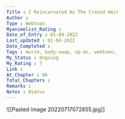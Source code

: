 ```yaml
---
Title : I Reincarnated As The Crazed Heir
Author : 
Type : Webtoon
Myanimelist_Rating : 
Date_of_Entry : 01-04-2022
Last_updated : 01-04-2022
Date_Completed : 
Tags : murim, body-swap, op-mc, webtoon,
My_Status : Ongoing
My_Rating : 7
Link : 
At_Chapter : 86
Total_Chapters : 
Remarks : 
Notes : Hiatus
---
```

![[Pasted image 20220717072655.jpg]]